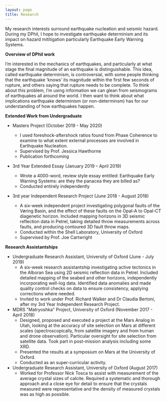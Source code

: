 ```yaml
---
layout: page
title: Research
---
```

My research interests surround earthquake nucleation and seismic hazard. During my DPhil, I hope to investigate earthquake determinism and its impact on hazard mititigation particularly Earthquake Early Warning Systems.  

**Overview of DPhil work**

I’m interested in the mechanics of earthquakes, and particularly at what stage the final magnitude of an earthquake is distinguishable. This idea, called earthquake determinism, is controversial, with some people thinking that the earthquake ‘knows’ its magnitude within the first few seconds of rupture, and others saying that rupture needs to be complete. To think about this problem, I’m using information we can glean from seismograms of earthquakes all around the world. I then want to think about what implications earthquake determinism (or non-determinsm) has for our understanding of how earthquakes happen.

**Extended Work from Undergraduate**
* Masters Project (October 2019 - May 2020)
  * I used foreshock-aftershock ratios found from Phase Coherence to examine to what extent external processes are involved in Earthquake Nucleation. 
  * Supervised by Prof. Jessica Hawthorne
  * Publication forthcoming

* 3rd Year Extended Essay (January 2019 – April 2019)
  * Wrote a 4000-word, review style essay entitled: Earthquake Early Warning Systems: are they the panacea they are billed as?
  * Conducted entirely independently

* 3rd year Independent Research Project (June 2018 - August 2018)
  * A six-week independent project investigating polygonal faults of the Vøring Basin, and the effect of these faults on the Opal-A to Opal-CT diagenetic horizon. Included mapping horizons in 3D seismic reflection data in Petrel, taking detailed throw measurements across faults, and producing contoured 3D fault throw maps.
  * Conducted within the Shell Laboratory, University of Oxford
  * Supervised by Prof. Joe Cartwright
  
**Research Assistantships**
* Undergraduate Research Assistant, University of Oxford (June - July 2019) 
  * A six-week research assistantship investigating active tectonics in the Alboran Sea using 2D seismic reflection data in Petrel. Included detailed mapping of the seabed and other horizons, independently incorporating well-log data. Identified data anomalies and made quality control checks on data to ensure consistency, applying corrections where needed. 
  * Invited to work under Prof. Richard Walker and Dr Claudia Bertoni, after my 3rd Year Independent Research Project.
* MDRS "Matryoshka" Project, University of Oxford (November 2017 - April 2018)
  * Designed, proposed and executed a project at the Mars Analog in Utah, looking at the accuracy of site selection on Mars at different scales (spectroscopically, from satellite imagery and from human and drone observation). Particular oversight for site selection from satellite data. Took part in post-mission analysis including some XRD. 
  * Presented the results at a symposium on Mars at the University of Oxford.
  * Conducted as an super-curricular activity.
* Undergraduate Research Assistant, University of Oxford (August 2017)
  * Worked for Professor Nick Tosca to assist with measurement of the average crystal sizes of calcite. Required a systematic and thorough approach and a close eye for detail to ensure that the crystals measured were representative and the density of measured crystals was as high as possible.
